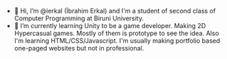 - 👋 Hi, I’m @ierkal (İbrahim Erkal) and I'm a student of second class of Computer Programming at Biruni University.
- 🌱 I’m currently learning Unity to be a game developer. Making 2D Hypercasual games. Mostly of them is prototype to see the idea. 
      Also I'm learning HTML/CSS/Javascript. I'm usually making portfolio based one-paged websites but not in professional.

<!---
ierkal/ierkal is a ✨ special ✨ repository because its `README.md` (this file) appears on your GitHub profile.
You can click the Preview link to take a look at your changes.
--->

